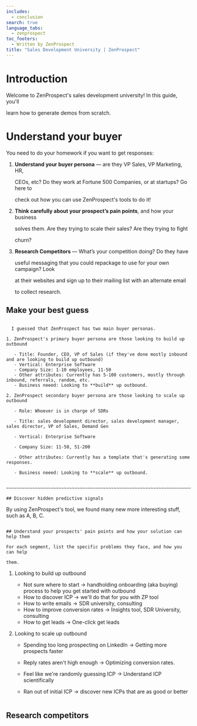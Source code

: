 ```yaml
---
includes:
  - conclusion
search: true
language_tabs:
  - zenprospect
toc_footers:
  - Written by ZenProspect
title: "Sales Development University | ZenProspect"
---
```


# Introduction

Welcome to ZenProspect's sales development university! In this guide, you'll

learn how to generate demos from scratch.

# Understand your buyer

You need to do your homework if you want to get responses:

1. **Understand your buyer persona** — are they VP Sales, VP Marketing, HR,
   
   CEOs, etc? Do they work at Fortune 500 Companies, or at startups? Go here to
   
   check out how you can use ZenProspect's tools to do it!
   
2. **Think carefully about your prospect’s pain points**, and how your business
   
   solves them. Are they trying to scale their sales? Are they trying to fight
   
   churn?
   
3. **Research Competitors** — What’s your competition doing? Do they have
   
   useful messaging that you could repackage to use for your own campaign? Look
   
   at their websites and sign up to their mailing list with an alternate email
   
   to collect research.

## Make your best guess

~~~~~~~~~~~~~~~~~~~~~~~~~~~~~~~~~~~~~~~~~~~~~~~~~~~~~~~~~~~~~~~~~~~~~~~~~~~~~~~~

  I guessed that ZenProspect has two main buyer personas. 

1. ZenProspect's primary buyer persona are those looking to build up outbound
   
   - Title: Founder, CEO, VP of Sales (if they've done mostly inbound and are looking to build up outbound)
   - Vertical: Enterprise Software
   - Company Size: 1-10 employees, 11-50
   - Other attributes: Currently has 5-100 customers, mostly through inbound, referrals, random, etc.
   - Business neeed: Looking to **build** up outbound.
   
2. ZenProspect secondary buyer persona are those looking to scale up outbound
   
   - Role: Whoever is in charge of SDRs
     
   - Title: sales development director, sales development manager, sales director, VP of Sales, Demand Gen
     
   - Vertical: Enterprise Software
     
   - Company Size: 11-50, 51-200
     
   - Other attributes: Currently has a template that's generating some responses.
     
   - Business neeed: Looking to **scale** up outbound. 
     
     ~~~~~~~~~~~~~~~~~~~~~~~~~~~~~~~~~~~~~~~~~~~~~~~~~~~~~~~~~~~~~~~~~~~~~~~~~~~~~~~~

## Discover hidden predictive signals

~~~~~~~~~~~~~~~~~~~~~~~~~~~~~~~~~~~~~~~~~~~~~~~~~~~~~~~~~~~~~~~~~~~~~~~~~~~~~~~~

  By using ZenProspect's tool, we found many new more interesting stuff, such as A, B, C.

~~~~~~~~~~~~~~~~~~~~~~~~~~~~~~~~~~~~~~~~~~~~~~~~~~~~~~~~~~~~~~~~~~~~~~~~~~~~~~~~

## Understand your prospects' pain points and how your solution can help them

For each segment, list the specific problems they face, and how you can help

them.

~~~~~~~~~~~~~~~~~~~~~~~~~~~~~~~~~~~~~~~~~~~~~~~~~~~~~~~~~~~~~~~~~~~~~~~~~~~~~~~~

1. Looking to build up outbound
   - Not sure where to start -> handholding onboarding (aka buying) process to help you get started with outbound
   - How to discover ICP -> we'll do that for you with ZP tool
   - How to write emails -> SDR university, consulting
   - How to improve conversion rates -> Insights tool, SDR University, consulting
   - How to get leads -> One-click get leads


1. Looking to scale up outbound
   
   - Spending too long prospecting on LinkedIn -> Getting more prospects faster
     
   - Reply rates aren't high enough -> Optimizing conversion rates.
     
   - Feel like we're randomly guessing ICP -> Understand ICP scientifically
     
   - Ran out of initial ICP -> discover new ICPs that are as good or better
     
     ~~~~~~~~~~~~~~~~~~~~~~~~~~~~~~~~~~~~~~~~~~~~~~~~~~~~~~~~~~~~~~~~~~~~~~~~~~~~~~~~

## Research competitors